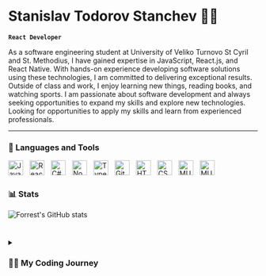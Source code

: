 # Stanislav Todorov Stanchev 👨‍💻

**`React Developer`**

As a software engineering student at University of Veliko Turnovo St Cyril and St. Methodius, I have gained expertise in JavaScript, React.js, and React Native. With hands-on experience developing software solutions using these technologies, I am committed to delivering exceptional results. Outside of class and work, I enjoy learning new things, reading books, and watching sports. I am passionate about software development and always seeking opportunities to expand my skills and explore new technologies. Looking for opportunities to apply my skills and learn from experienced professionals.

---

### 🧰 Languages and Tools

<img align="left" alt="JavaScript" width="30px" style="padding-right:10px;" src="https://cdn.jsdelivr.net/gh/devicons/devicon/icons/javascript/javascript-plain.svg" />
<img align="left" alt="React" width="30px" style="padding-right:10px;" src="https://cdn.jsdelivr.net/gh/devicons/devicon/icons/react/react-original.svg" />
<img align="left" alt="C#" width="30px" style="padding-right:10px;" src="https://cdn.jsdelivr.net/gh/devicons/devicon/icons/csharp/csharp-original.svg" />
<img align="left" alt="NodeJS" width="30px" style="padding-right:10px;" src="https://cdn.jsdelivr.net/gh/devicons/devicon/icons/nodejs/nodejs-original.svg" />
<img align="left" alt="TypeScript" width="30px" style="padding-right:10px;" src="https://cdn.jsdelivr.net/gh/devicons/devicon/icons/typescript/typescript-plain.svg" />
<img align="left" alt="Git" width="30px" style="padding-right:10px;" src="https://cdn.jsdelivr.net/gh/devicons/devicon/icons/git/git-original.svg" />
<img align="left" alt="HTML" width="30px" style="padding-right:10px;" src="https://cdn.jsdelivr.net/gh/devicons/devicon/icons/html5/html5-plain.svg" />
<img align="left" alt="CSS" width="30px" style="padding-right:10px;" src="https://cdn.jsdelivr.net/gh/devicons/devicon/icons/css3/css3-plain.svg" />
<img align="left" alt="MUI" width="30px" style="padding-right:10px;" src="https://cdn.jsdelivr.net/gh/devicons/devicon/icons/materialui/materialui-original.svg" />
<img align="left" alt="MUI" width="30px" style="padding-right:10px;" src="https://cdn.jsdelivr.net/gh/devicons/devicon/icons/bootstrap/bootstrap-original.svg" />
<br />
<br />

### 📊 Stats

![Forrest's GitHub stats](https://github-readme-stats.vercel.app/api?username=Stanislav001&show_icons=true&theme=gruvbox)

#

<details>
 <summary><h3>👨‍💻 My Coding Journey</h3></summary>
  I started learning C# when I was accepted to university, having no idea what "Hello World" meant before then. The first year was challenging, but I worked hard and caught up quickly. In my second year, I set a goal to start a job and landed a position as a React developer just a few months later. Although I had mostly learned C# in university and beyond, I knew very little JS. However, transitioning from C# to JS didn't take me long. Once I gained confidence with React, I started writing React Native applications. Currently, I'm learning TypeScript and NodeJs to fulfill my dream of becoming a Full Stack Developer."


